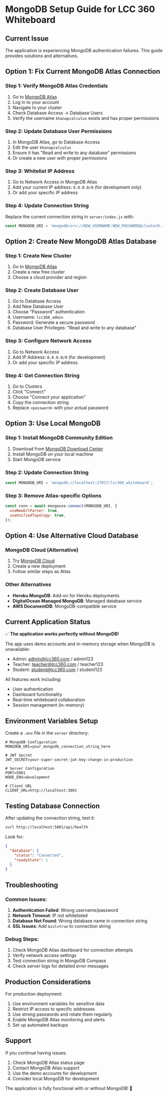 # MongoDB Setup Guide for LCC 360 Whiteboard

## Current Issue
The application is experiencing MongoDB authentication failures. This guide provides solutions and alternatives.

## Option 1: Fix Current MongoDB Atlas Connection

### Step 1: Verify MongoDB Atlas Credentials
1. Go to [MongoDB Atlas](https://cloud.mongodb.com/)
2. Log in to your account
3. Navigate to your cluster
4. Check Database Access → Database Users
5. Verify the username `khanapcalculus` exists and has proper permissions

### Step 2: Update Database User Permissions
1. In MongoDB Atlas, go to Database Access
2. Edit the user `khanapcalculus`
3. Ensure it has "Read and write to any database" permissions
4. Or create a new user with proper permissions

### Step 3: Whitelist IP Address
1. Go to Network Access in MongoDB Atlas
2. Add your current IP address: `0.0.0.0/0` (for development only)
3. Or add your specific IP address

### Step 4: Update Connection String
Replace the current connection string in `server/index.js` with:
```javascript
const MONGODB_URI = 'mongodb+srv://NEW_USERNAME:NEW_PASSWORD@cluster0.ipy6r.mongodb.net/lcc360_whiteboard?retryWrites=true&w=majority&appName=Cluster0';
```

## Option 2: Create New MongoDB Atlas Database

### Step 1: Create New Cluster
1. Go to [MongoDB Atlas](https://cloud.mongodb.com/)
2. Create a new free cluster
3. Choose a cloud provider and region

### Step 2: Create Database User
1. Go to Database Access
2. Add New Database User
3. Choose "Password" authentication
4. Username: `lcc360_admin`
5. Password: Generate a secure password
6. Database User Privileges: "Read and write to any database"

### Step 3: Configure Network Access
1. Go to Network Access
2. Add IP Address: `0.0.0.0/0` (for development)
3. Or add your specific IP address

### Step 4: Get Connection String
1. Go to Clusters
2. Click "Connect"
3. Choose "Connect your application"
4. Copy the connection string
5. Replace `<password>` with your actual password

## Option 3: Use Local MongoDB

### Step 1: Install MongoDB Community Edition
1. Download from [MongoDB Download Center](https://www.mongodb.com/try/download/community)
2. Install MongoDB on your local machine
3. Start MongoDB service

### Step 2: Update Connection String
```javascript
const MONGODB_URI = 'mongodb://localhost:27017/lcc360_whiteboard';
```

### Step 3: Remove Atlas-specific Options
```javascript
const conn = await mongoose.connect(MONGODB_URI, {
  useNewUrlParser: true,
  useUnifiedTopology: true,
});
```

## Option 4: Use Alternative Cloud Database

### MongoDB Cloud (Alternative)
1. Try [MongoDB Cloud](https://www.mongodb.com/cloud)
2. Create a new deployment
3. Follow similar steps as Atlas

### Other Alternatives
- **Heroku MongoDB**: Add-on for Heroku deployments
- **DigitalOcean Managed MongoDB**: Managed database service
- **AWS DocumentDB**: MongoDB-compatible service

## Current Application Status

✅ **The application works perfectly without MongoDB!**

The app uses demo accounts and in-memory storage when MongoDB is unavailable:
- Admin: admin@lcc360.com / admin123
- Teacher: teacher@lcc360.com / teacher123
- Student: student@lcc360.com / student123

All features work including:
- User authentication
- Dashboard functionality
- Real-time whiteboard collaboration
- Session management (in-memory)

## Environment Variables Setup

Create a `.env` file in the `server` directory:

```env
# MongoDB Configuration
MONGODB_URI=your_mongodb_connection_string_here

# JWT Secret
JWT_SECRET=your-super-secret-jwt-key-change-in-production

# Server Configuration
PORT=5001
NODE_ENV=development

# Client URL
CLIENT_URL=http://localhost:3001
```

## Testing Database Connection

After updating the connection string, test it:

```bash
curl http://localhost:5001/api/health
```

Look for:
```json
{
  "database": {
    "status": "Connected",
    "readyState": 1
  }
}
```

## Troubleshooting

### Common Issues:
1. **Authentication Failed**: Wrong username/password
2. **Network Timeout**: IP not whitelisted
3. **Database Not Found**: Wrong database name in connection string
4. **SSL Issues**: Add `&ssl=true` to connection string

### Debug Steps:
1. Check MongoDB Atlas dashboard for connection attempts
2. Verify network access settings
3. Test connection string in MongoDB Compass
4. Check server logs for detailed error messages

## Production Considerations

For production deployment:
1. Use environment variables for sensitive data
2. Restrict IP access to specific addresses
3. Use strong passwords and rotate them regularly
4. Enable MongoDB Atlas monitoring and alerts
5. Set up automated backups

## Support

If you continue having issues:
1. Check MongoDB Atlas status page
2. Contact MongoDB Atlas support
3. Use the demo accounts for development
4. Consider local MongoDB for development

The application is fully functional with or without MongoDB! 🚀 